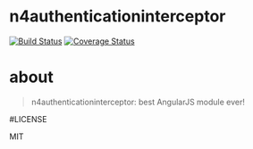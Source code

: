 # n4authenticationinterceptor
[![Build Status](https://secure.travis-ci.org/N4Works/n4authenticationinterceptor.png?branch=master)](https://travis-ci.org/N4Works/n4authenticationinterceptor)
[![Coverage Status](https://coveralls.io/repos/N4Works/n4authenticationinterceptor/badge.svg?branch=master&service=github)](https://coveralls.io/github/N4Works/n4authenticationinterceptor?branch=master)

# about

> n4authenticationinterceptor: best AngularJS module ever!

#LICENSE

MIT
